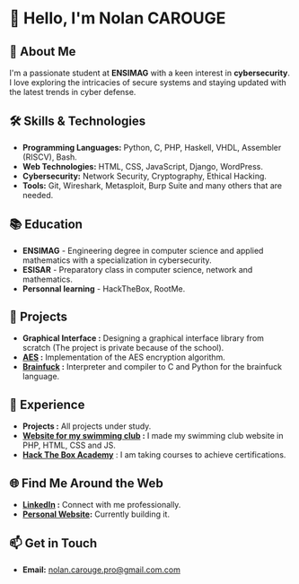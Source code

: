 # 👋 Hello, I'm Nolan CAROUGE

## 🚀 About Me
I'm a passionate student at **ENSIMAG** with a keen interest in **cybersecurity**. I love exploring the intricacies of secure systems and staying updated with the latest trends in cyber defense.

## 🛠 Skills & Technologies
- **Programming Languages:** Python, C, PHP, Haskell, VHDL, Assembler (RISCV), Bash.
- **Web Technologies:** HTML, CSS, JavaScript, Django, WordPress.
- **Cybersecurity:** Network Security, Cryptography, Ethical Hacking.
- **Tools:** Git, Wireshark, Metasploit, Burp Suite and many others that are needed.

## 📚 Education
- **ENSIMAG** - Engineering degree in computer science and applied mathematics with a specialization in cybersecurity. 
- **ESISAR** - Preparatory class in computer science, network and mathematics.
- **Personnal learning** - HackTheBox, RootMe.

## 📝 Projects
- **Graphical Interface :** Designing a graphical interface library from scratch (The project is private because of the school).
- **[AES](https://github.com/nolancarougepro/AES-Esisar-2A) :** Implementation of the AES encryption algorithm.
- **[Brainfuck](https://github.com/nolancarougepro/Brainfuck-Ensimag-1A) :** Interpreter and compiler to C and Python for the brainfuck language.

## 💼 Experience
- **Projects :** All projects under study.
- **[Website for my swimming club](https://natation-pierrelatte.fr/) :** I made my swimming club website in PHP, HTML, CSS and JS.
- **[Hack The Box Academy](https://github.com/nolancarougepro/Hack-The-Box-Academy)** : I am taking courses to achieve certifications.

## 🌐 Find Me Around the Web
- **[LinkedIn](https://www.linkedin.com/in/nolan-carouge/) :** Connect with me professionally.
- **[Personal Website]():** Currently building it.

## 📫 Get in Touch
- **Email:** nolan.carouge.pro@gmail.com.com
